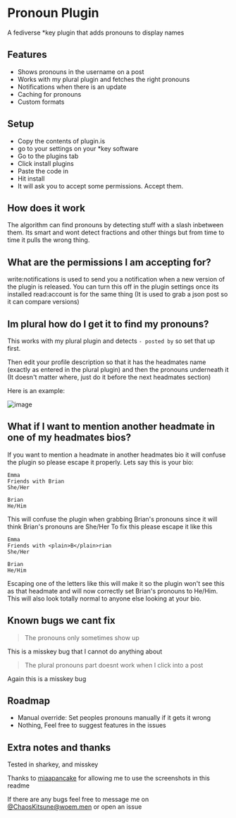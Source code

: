 # Pronoun Plugin
A fediverse *key plugin that adds pronouns to display names

## Features
 - Shows pronouns in the username on a post
 - Works with my plural plugin and fetches the right pronouns
 - Notifications when there is an update
 - Caching for pronouns
 - Custom formats

## Setup
 - Copy the contents of plugin.is
 - go to your settings on your *key software
 - Go to the plugins tab
 - Click install plugins
 - Paste the code in
 - Hit install
 - It will ask you to accept some permissions. Accept them.

## How does it work
 The algorithm can find pronouns by detecting stuff with a slash inbetween them. Its smart and wont detect fractions and other things but from time to time it pulls the wrong thing.

## What are the permissions I am accepting for?
write:notifications is used to send you a notification when a new version of the plugin is released. You can turn this off in the plugin settings once its installed
read:account is for the same thing (It is used to grab a json post so it can compare versions)

## Im plural how do I get it to find my pronouns?
This works with my plural plugin and detects ` - posted by ` so set that up first.

Then edit your profile description so that it has the headmates name (exactly as entered in the plural plugin) and then the pronouns underneath it (It doesn't matter where, just do it before the next headmates section) 

Here is an example:

![image](https://github.com/ChaoticLeah/pronoun-plugin/assets/45321184/1e664521-21eb-485d-a53c-b354c900f953)


## What if I want to mention another headmate in one of my headmates bios?

If you want to mention a headmate in another headmates bio it will confuse the plugin so please escape it properly.
Lets say this is your bio:
```
Emma
Friends with Brian
She/Her

Brian
He/Him
```
This will confuse the plugin when grabbing Brian's pronouns since it will think Brian's pronouns are She/Her
To fix this please escape it like this
```
Emma
Friends with <plain>B</plain>rian
She/Her

Brian
He/Him
```
Escaping one of the letters like this will make it so the plugin won't see this as that headmate and will now correctly set Brian's pronouns to He/Him. This will also look totally normal to anyone else looking at your bio.

## Known bugs we cant fix

> The pronouns only sometimes show up

This is a misskey bug that I cannot do anything about

> The plural pronouns part doesnt work when I click into a post

Again this is a misskey bug

## Roadmap

 - Manual override: Set peoples pronouns manually if it gets it wrong
 - Nothing, Feel free to suggest features in the issues

## Extra notes and thanks
Tested in sharkey, and misskey

Thanks to [miaapancake](https://woem.men/@miaapancake) for allowing me to use the screenshots in this readme

If there are any bugs feel free to message me on [@ChaosKitsune@woem.men](https://woem.men/@ChaosKitsune) or open an issue
